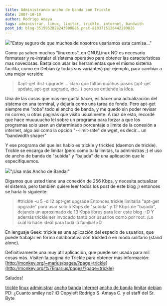 ```yaml
---
title: Administrando ancho de banda con Trickle
date: 2007-10-10
author: Rodrigo Amaya
tags: administrar, linux, limitar, trickle, internet, bandwith
post_id: blog-3515952828243908885.post-8103715126442289826
---
```


[![](http://bp3.blogger.com/_ayvorITawE4/RwzyBFmN2bI/AAAAAAAAAgo/UP4azpHUO_o/s320/work_bandwidth.jpg)](http://bp3.blogger.com/_ayvorITawE4/RwzyBFmN2bI/AAAAAAAAAgo/UP4azpHUO_o/s1600-h/work_bandwidth.jpg)"Estoy seguro de que muchos
      de nosotros usaríamos esta camisa..."

Como ya
      saben muchos "linuxeros", en GNU\Linux NO es necesario formatear y re-instalar el sistema
      operativo para obtener las características mas novedosas. Basta con usar las herramientas que
      el mismo sistema facilita, como en Debian (y todas sus variantes) por ejemplo, para cambiar a
      una mejor versión:

> #apt-get dist-upgrade
... claro que faltan muchos pasos (apt-get update, apt-get upgrade,
      etc...) pero se entiende la idea.

Una de las cosas que mas me gusta
      hacer, es hacer una actualización del sistema en una terminal, y dejarla como una tarea de
      fondo. Pero apt-get siempre me "roba" todo el ancho de banda, y me quedo sin poder revisar mi
      correo, u otras paginas que visito usualmente. A raíz de esto, recordé que hace muuuuucho leí
      sobre un programa para forzar a que los
      programas solo usen un determinado porcentaje o limite de la conexión a internet, algo asi
      como la opcion "--limit-rate" de wget, es decir... un "bandwidth shaper"

Y ese programa del que les hablo es trickle y trickled
      (daemon de trickle).
Trickle se encarga de limitar (pero como tu la limitas, tu
      administras ;) el uso de ancho de banda de "subida" y "bajada" de una aplicación que le
      especifiquemos.

[![](http://bp1.blogger.com/_ayvorITawE4/Rwzw-lmN2aI/AAAAAAAAAgg/MIIGtUo8v-o/s320/masanchobanda.jpg)](http://bp1.blogger.com/_ayvorITawE4/Rwzw-lmN2aI/AAAAAAAAAgg/MIIGtUo8v-o/s1600-h/masanchobanda.jpg)"¡Usa más Ancho de
      Banda!"

Digamos que usted tiene una conexión
      de 256 Kbps, y necesita actualizar el sistema, pero también quiere leer todos los post de este
      blog ;) entonces se haría lo siguiente:

> #trickle -u 5 -d 12
> apt-get upgrade
Entonces trickle limitaría "apt-get upgrade" para usar solo
      5 Kbps de "subida" y 12 Kbps de "bajada", dejando un aproximado de 13 Kbps libres para leer
      este blog :-D Y además trickle ser invocado tanto por usuarios como por root. ¡Lo cual lo hace
      ideal para toda la familia! xD

En lenguaje Geek: trickle es una aplicación del espacio de usuarios, que puede
      trabajar en forma colaborativa con trickled o en modo solitario (stand
      alone).

Definitivamente una muy útil aplicación, que puede
      ser usada para mil cosas más.
Visiten la pagina de Trickle para obtener más
      información: [http://monkey.org/~marius/pages/?page=trickle](http://monkey.org/%7Emarius/pages/?page=trickle)

Saludos!

[trickle](http://www.blogalaxia.com/tags/trickle) [linux](http://www.blogalaxia.com/tags/linux) [administrar](http://www.blogalaxia.com/tags/administrar) [ancho](http://www.blogalaxia.com/tags/ancho) [banda](http://www.blogalaxia.com/tags/banda) [internet](http://www.blogalaxia.com/tags/internet) [ancho de banda](http://www.blogalaxia.com/tags/ancho) [limitar](http://www.blogalaxia.com/tags/limitar) [debian](http://www.blogalaxia.com/tags/debian)
PD: ¿Cuanto smiley no?
      :D
Copyleft
      Rodrigo S. Amaya C. y el staff del Sr. Byte